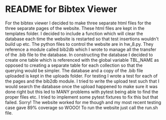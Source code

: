 # README for Bibtex Viewer

For the bibtex viewer I decided to make three separate html files for the
three separate pages of the website. These html files are kept in the templates
folder. I decided to include a function which will clear the database each time
the website is restarted so that test insertions wouldn't build up etc.
The python files to control the website are in hw_8.py. They reference a
module called bib2db which I wrote to manage all the transfer of the .bib file
to the database. In constructing the database I decided to create one table
which is referenced with the global variable TBL_NAME as opposed to creating
a separate table for each collection so that the querying would be simpler.
The database and a copy of the .bib file uploaded is kept in the uploads folder.
For testing I wrote a test for each of the pages and the bib2db module.
I tried to write the upload test such that I would search the database once the
upload happened to make sure it was done right but this led to MANY problems
with pytest being able to find the proper files etc. I tried to implement some
pytest fixtures to fix this but that failed. Sorry! The website worked for me
though and my most recent testing case gave 89% coverage so WOOO! To run the
website just call the run.sh file.
